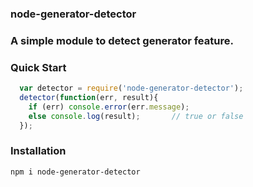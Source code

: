 ### node-generator-detector

### A simple module to detect generator feature.

### Quick Start
```javascript
  var detector = require('node-generator-detector');
  detector(function(err, result){
    if (err) console.error(err.message);
    else console.log(result);       // true or false
  });
```
### Installation
```npm i node-generator-detector```
